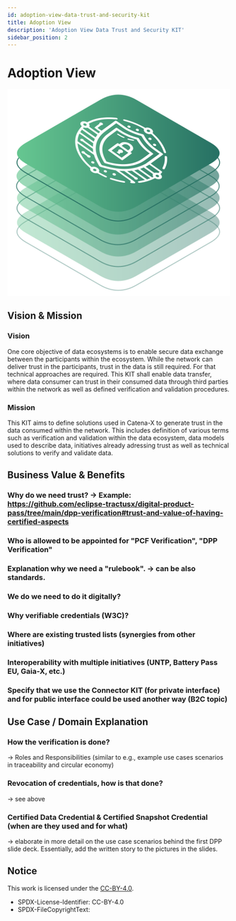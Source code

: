 ```yaml
---
id: adoption-view-data-trust-and-security-kit
title: Adoption View
description: 'Adoption View Data Trust and Security KIT'
sidebar_position: 2
---
```


# Adoption View

![Data Trust and Security KIT Logo](./assets/data-trust-and-security-kit-logo.svg)
## Vision & Mission

### Vision
One core objective of data ecosystems is to enable secure data exchange between the participants within the ecosystem.
While the network can deliver trust in the participants, trust in the data is still required.
For that technical approaches are required.
This KIT shall enable data transfer, where data consumer can trust in their consumed data through third parties within the network as well as defined verification and validation procedures.

### Mission
This KIT aims to define solutions used in Catena-X to generate trust in the data consumed within the network.
This  includes definition of various terms such as verification and validation within the data ecosystem, data models used to describe data, initiatives already adressing trust as well as technical solutions to verify and validate data.

## Business Value & Benefits

### Why do we need trust? -> Example: https://github.com/eclipse-tractusx/digital-product-pass/tree/main/dpp-verification#trust-and-value-of-having-certified-aspects

### Who is allowed to be appointed for "PCF Verification", "DPP Verification"
### Explanation why we need a "rulebook". -> can be also standards.
### We do we need to do it digitally?
### Why verifiable credentials (W3C)?
### Where are existing trusted lists (synergies from other initiatives)
### Interoperability with multiple initiatives (UNTP, Battery Pass EU, Gaia-X, etc.)
### Specify that we use the Connector KIT (for private interface) and for public interface could be used another way (B2C topic)

## Use Case / Domain Explanation

### How the verification is done?
-> Roles and Responsibilities (similar to e.g., example use cases scenarios in traceability and circular economy)

### Revocation of credentials, how is that done?
-> see above

### Certified Data Credential & Certified Snapshot Credential (when are they used and for what)
-> elaborate in more detail on the use case scenarios behind the first DPP slide deck. Essentially, add the written story to the pictures in the slides.


## Notice
This work is licensed under the [CC-BY-4.0](https://creativecommons.org/licenses/by/4.0/legalcode).

- SPDX-License-Identifier: CC-BY-4.0
- SPDX-FileCopyrightText:

